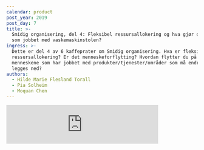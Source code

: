 ```yaml
---
calendar: product
post_year: 2019
post_day: 7
title: >-
  Smidig organisering, del 4: Fleksibel ressursallokering og hva gjør du med de
  som jobbet med vaskemaskinstolen?
ingress: >-
  Dette er del 4 av 6 kaffeprater om Smidig organisering. Hva er fleksibel
  ressursallokering? Er det menneskeforflytting? Hvordan flytter du på
  menneskene som har jobbet med produkter/tjenester/områder som må endres eller
  legges ned?
authors:
  - Hilde Marie Flesland Torall
  - Pia Solheim
  - Moquan Chen
---
```

<iframe src="https://anchor.fm/kaffeprathosbekk/embed" height="102px" width="400px" frameborder="0" scrolling="no"></iframe>
